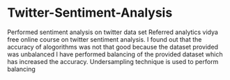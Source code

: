 # Twitter-Sentiment-Analysis
Performed sentiment analysis on twitter data set
Referred analytics vidya free online course on twitter sentiment analysis. I found out that the accuracy of alogorithms was not that good because the dataset provided was unbalanced
I have performed balancing of the provided dataset which has increased the accuracy. Undersampling technique is used to perform balancing
